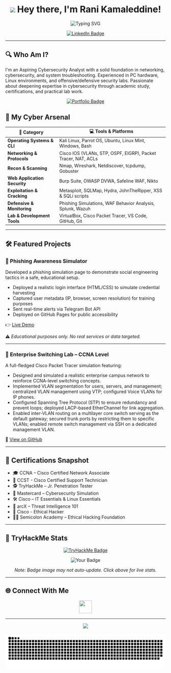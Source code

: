 <h1 align="center">
  <img src="https://media.giphy.com/media/hvRJCLFzcasrR4ia7z/giphy.gif" width="35" /> Hey there, I'm Rani Kamaleddine!
</h1>

<p align="center">
  <img src="https://readme-typing-svg.demolab.com?font=Fira+Code&pause=1200&center=true&width=440&lines=Network+Engineer;Cybersecurity+Enthusiast;Aspiring+Blue+Teamer" alt="Typing SVG" />
</p>

<p align="center">
  <a href="https://linkedin.com/in/rani-kamaleddine" target="_blank">
    <img alt="LinkedIn Badge" src="https://img.shields.io/badge/-LinkedIn-0A66C2?style=for-the-badge&logo=linkedin&logoColor=white">
  </a>
</p>

---
 
## 🔍 Who Am I?

I'm an Aspiring Cybersecurity Analyst with a solid foundation in networking, cybersecurity, and system troubleshooting. Experienced in PC hardware, Linux environments, and offensive/defensive security labs. Passionate about deepening expertise in cybersecurity through academic study, certifications, and practical lab work.

<p align="center">
  <a href="http://0xpynge.github.io/Portfolio" target="_blank">
     <img src="https://img.shields.io/badge/Portfolio-Rani Kamaleddine-000?style=for-the-badge&logo=github&logoColor=white" alt="Portfolio Badge">
  </a>
</p>

## 🧰 My Cyber Arsenal

| 🔧 Category | 💻 Tools & Platforms |
|------------|----------------------|
| **Operating Systems & CLI** | Kali Linux, Parrot OS, Ubuntu, Linux Mint, Windows, Bash |
| **Networking & Protocols** | Cisco IOS (VLANs, STP, OSPF, EIGRP), Packet Tracer, NAT, ACLs |
| **Recon & Scanning** | Nmap, Wireshark, Netdiscover, tcpdump, Gobuster |
| **Web Application Security** | Burp Suite, OWASP DVWA, Safeline WAF, Nikto |
| **Exploitation & Cracking** | Metasploit, SQLMap, Hydra, JohnTheRipper, XSS & SQLi scripts |
| **Defensive & Monitoring** | Phishing Simulations, WAF Behavior Analysis, Splunk, Wazuh |
| **Lab & Development Tools** | VirtualBox, Cisco Packet Tracer, VS Code, GitHub, Git |

---

## 🛠️ Featured Projects

### 🎯 Phishing Awareness Simulator  
Developed a phishing simulation page to demonstrate social engineering tactics in a safe, educational setup.

-  Deployed a realistic login interface (HTML/CSS) to simulate credential harvesting  
-  Captured user metadata (IP, browser, screen resolution) for training purposes  
-  Sent real-time alerts via Telegram Bot API  
-  Deployed on GitHub Pages for public accessibility  

👉 [Live Demo](https://0xpynge.github.io/phishing-awareness-simulator/phishing-simulator/r4n1.html)  

⚠️ *Educational purposes only. No real services or data targeted.*

---

### 🧩 Enterprise Switching Lab – CCNA Level  
A full-fledged Cisco Packet Tracer simulation featuring:

- Designed and simulated a realistic enterprise campus network to reinforce CCNA-level switching concepts.
- Implemented VLAN segmentation for users, servers, and management; centralized VLAN management using VTP; configured Voice VLANs for IP phones.
- Configured Spanning Tree Protocol (STP) to ensure redundancy and prevent loops; deployed LACP-based EtherChannel for link aggregation.
- Enabled inter-VLAN routing on a multilayer core switch serving as the default gateway; secured trunk ports by restricting them to specific VLANs; enabled remote switch management via SSH on a dedicated management VLAN.

🔗 [View on GitHub](https://github.com/r4n1-exe/ccna-layer2-switching-lab)

---

## 📜 Certifications Snapshot

- 🎓 CCNA – Cisco Certified Network Associate
- 🔧 CCST - Cisco Certified Support Technician
- 🕵️ TryHackMe – Jr. Penetration Tester   
- 🧪 Mastercard – Cybersecurity Simulation  
- 🛠️ Cisco – IT Essentials & Linux Essentials  
- 🧠 arcX – Threat Intelligence 101
- 🥷 Cisco - Ethical Hacker
- 👨‍💻 Semicolon Academy – Ethical Hacking Foundation  

---

## 🧠 TryHackMe Stats

<p align="center">
  <a href="https://tryhackme.com/p/0xpynge" target="_blank">
    <img src="https://img.shields.io/badge/0xpynge-red?style=for-the-badge&logo=tryhackme&logoColor=white" alt="TryHackMe Badge">
  </a>
</p>

<p align="center">
  <img src="https://tryhackme-badges.s3.amazonaws.com/0xpynge.png" alt="Your Badge" />

</p>

<p align="center"><i>Note: Badge image may not auto-update. Click above for live stats.</i></p>

---

## 🌐 Connect With Me

<p align="center">
  <a href="https://linkedin.com/in/rani-kamaleddine" target="_blank">
    <img src="https://cdn-icons-png.flaticon.com/512/174/174857.png" width="40" height="40" />
  </a>
</p>

---
 <p align="center">
      <img src="https://komarev.com/ghpvc/?username=0xpynge&style=flat&color=4010B0" height="25"/>
  </p>
  <p align="left">
    <img src="https://raw.githubusercontent.com/platane/snk/output/github-contribution-grid-snake-dark.svg"> <!-- Snake -->
  </p>

